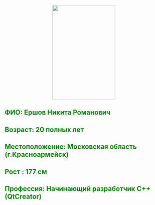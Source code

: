 
<div style="text-align:center;">
    <img src="myphoto.JPG" width="200" height="300">
</div>

## <font color = "green" > ФИО: Ершов Никита Романович </font>

## <font color = "green" > Возраст: 20 полных лет </font>

 ## <font color = "green" > Местоположение: Московская область (г.Красноармейск) </font>

 ## <font color = "green" > Рост : 177 см </font>

 ## <font color = "green" > Профессия: Начинающий разработчик C++ (QtCreator) </font>
